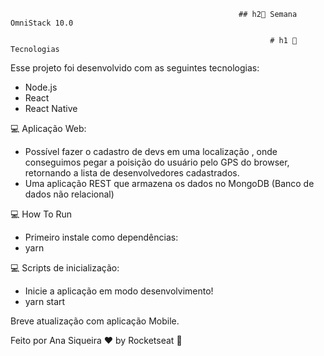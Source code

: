                                                        ## h2🚀 Semana OmniStack 10.0

                                                              # h1 🚀 Tecnologias
Esse projeto foi desenvolvido com as seguintes tecnologias:

- Node.js
- React
- React Native


💻 Aplicação Web:

- Possível fazer o cadastro de devs em uma localização , onde conseguimos pegar a poisição do usuário pelo GPS do browser, retornando a lista de desenvolvedores cadastrados. 
- Uma aplicação REST que armazena os dados no MongoDB (Banco de dados não relacional)

💻 How To Run

- Primeiro instale como dependências:
- yarn

💻 Scripts de inicialização:

- Inicie a aplicação em modo desenvolvimento!
- yarn start

Breve atualização com aplicação Mobile. 

Feito por  Ana Siqueira ♥ by Rocketseat 👋
